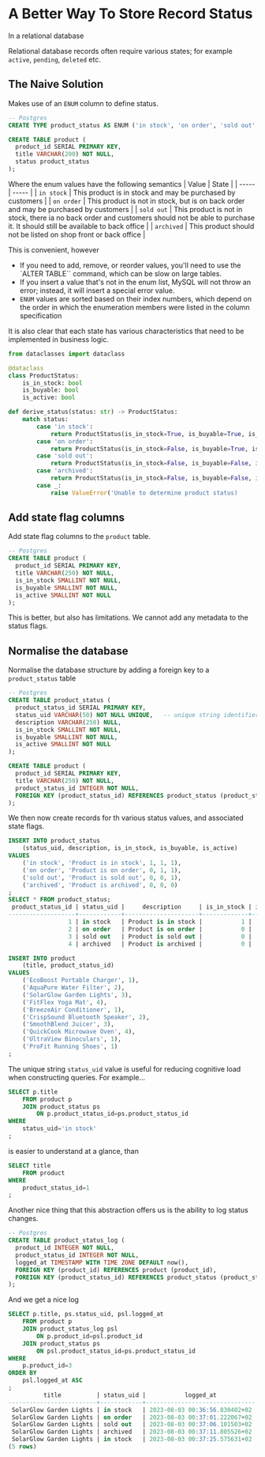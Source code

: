# A Better Way To Store Record Status
In a relational database

Relational database records often require various states; for example `active`, `pending`, `deleted` etc.

## The Naive Solution

Makes use of an `ENUM` column to define status.
```sql
-- Postgres
CREATE TYPE product_status AS ENUM ('in stock', 'on order', 'sold out', 'archived');

CREATE TABLE product (
  product_id SERIAL PRIMARY KEY,
  title VARCHAR(200) NOT NULL,
  status product_status
);
```

Where the enum values have the following semantics
| Value | State |
| ----- | ----- |
| `in stock` | This product is in stock and may be purchased by customers |
| `on order` | This product is not in stock, but is on back order and may be purchased by customers |
| `sold out` | This product is not in stock, there ia no back order and customers should not be able to purchase it. It should still be available to back office |
| `archived` | This product should not be listed on shop front or back office |

This is convenient, however
- If you need to add, remove, or reorder values, you'll need to use the `ALTER TABLE`` command, which can be slow on large tables.
- If you insert a value that's not in the enum list, MySQL will not throw an error; instead, it will insert a special error value.
- `ENUM` values are sorted based on their index numbers, which depend on the order in which the enumeration members were listed in the column specification

It is also clear that each state has various characteristics that need to be implemented in business logic.
```python
from dataclasses import dataclass

@dataclass
class ProductStatus:
    is_in_stock: bool
    is_buyable: bool
    is_active: bool

def derive_status(status: str) -> ProductStatus:
    match status:
        case 'in stock':
            return ProductStatus(is_in_stock=True, is_buyable=True, is_active=True)
        case 'on order':
            return ProductStatus(is_in_stock=False, is_buyable=True, is_active=True)
        case 'sold out':
            return ProductStatus(is_in_stock=False, is_buyable=False, is_active=True)
        case 'archived':
            return ProductStatus(is_in_stock=False, is_buyable=False, is_active=False)
        case _:
            raise ValueError('Unable to determine product status)
```
## Add state flag columns
Add state flag columns to the `product` table.
```sql
-- Postgres
CREATE TABLE product (
  product_id SERIAL PRIMARY KEY,
  title VARCHAR(250) NOT NULL,
  is_in_stock SMALLINT NOT NULL,
  is_buyable SMALLINT NOT NULL,
  is_active SMALLINT NOT NULL
);
```

This is better, but also has limitations. We cannot add any metadata to the status flags.

## Normalise the database
Normalise the database structure by adding a foreign key to a `product_status` table
```sql
-- Postgres
CREATE TABLE product_status (
  product_status_id SERIAL PRIMARY KEY,
  status_uid VARCHAR(50) NOT NULL UNIQUE,   -- unique string identifier
  description VARCHAR(250) NULL,
  is_in_stock SMALLINT NOT NULL,
  is_buyable SMALLINT NOT NULL,
  is_active SMALLINT NOT NULL
);

CREATE TABLE product (
  product_id SERIAL PRIMARY KEY,
  title VARCHAR(250) NOT NULL,
  product_status_id INTEGER NOT NULL,
  FOREIGN KEY (product_status_id) REFERENCES product_status (product_status_id)
);
```
We then now create records for th various status values, and associated state flags.
```sql
INSERT INTO product_status
    (status_uid, description, is_in_stock, is_buyable, is_active)
VALUES
    ('in stock', 'Product is in stock', 1, 1, 1),
    ('on order', 'Product is on order', 0, 1, 1),
    ('sold out', 'Product is sold out', 0, 0, 1),
    ('archived', 'Product is archived', 0, 0, 0)
;
SELECT * FROM product_status;
 product_status_id | status_uid |     description     | is_in_stock | is_buyable | is_active
-------------------+------------+---------------------+-------------+------------+-----------
                 1 | in stock   | Product is in stock |           1 |          1 |         1
                 2 | on order   | Product is on order |           0 |          1 |         1
                 3 | sold out   | Product is sold out |           0 |          0 |         1
                 4 | archived   | Product is archived |           0 |          0 |         0

INSERT INTO product
    (title, product_status_id)
VALUES
    ('EcoBoost Portable Charger', 1),
    ('AquaPure Water Filter', 2),
    ('SolarGlow Garden Lights', 3),
    ('FitFlex Yoga Mat', 4),
    ('BreezeAir Conditioner', 1),
    ('CrispSound Bluetooth Speaker', 2),
    ('SmoothBlend Juicer', 3),
    ('QuickCook Microwave Oven', 4),
    ('UltraView Binoculars', 1),
    ('ProFit Running Shoes', 1)
;
```

The unique string `status_uid` value is useful for reducing cognitive load when constructing queries.
For example...
```sql
SELECT p.title
    FROM product p
    JOIN product_status ps
        ON p.product_status_id=ps.product_status_id
WHERE
    status_uid='in stock'
;
```
is easier to understand at a glance, than
```sql
SELECT title
    FROM product
WHERE
    product_status_id=1
;
```

Another nice thing that this abstraction offers us is the ability to log status changes.
```sql
-- Postgres
CREATE TABLE product_status_log (
  product_id INTEGER NOT NULL,
  product_status_id INTEGER NOT NULL,
  logged_at TIMESTAMP WITH TIME ZONE DEFAULT now(),
  FOREIGN KEY (product_id) REFERENCES product (product_id),
  FOREIGN KEY (product_status_id) REFERENCES product_status (product_status_id)
);
```
And we get a nice log
```sql
SELECT p.title, ps.status_uid, psl.logged_at
    FROM product p
    JOIN product_status_log psl
        ON p.product_id=psl.product_id
    JOIN product_status ps
        ON psl.product_status_id=ps.product_status_id
WHERE
    p.product_id=3
ORDER BY
    psl.logged_at ASC
;
          title          | status_uid |           logged_at
-------------------------+------------+-------------------------------
 SolarGlow Garden Lights | in stock   | 2023-08-03 00:36:56.830402+02
 SolarGlow Garden Lights | on order   | 2023-08-03 00:37:01.222067+02
 SolarGlow Garden Lights | sold out   | 2023-08-03 00:37:06.101503+02
 SolarGlow Garden Lights | archived   | 2023-08-03 00:37:11.805526+02
 SolarGlow Garden Lights | in stock   | 2023-08-03 00:37:25.575631+02
(5 rows)
```
